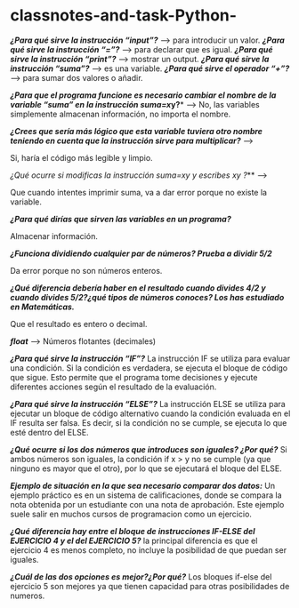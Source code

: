 # classnotes-and-task-Python-

***¿Para qué sirve la instrucción “input”?*** --> para introducir un valor.
***¿Para qué sirve la instrucción “=”?*** --> para declarar que es igual.
***¿Para qué sirve la instrucción “print”?*** --> mostrar un output.
***¿Para qué sirve la instrucción “suma”?*** --> es una variable.
***¿Para qué sirve el operador “+”?*** --> para sumar dos valores o añadir.


***¿Para que el programa funcione es necesario cambiar el nombre de la variable “suma” en la instrucción suma=x*y?*** -->
No, las variables simplemente almacenan información, no importa el nombre.



***¿Crees que sería más lógico que esta variable tuviera otro nombre teniendo en cuenta que la instrucción sirve para multiplicar?*** -->

Si, haría el código más legible y limpio.

***¿Qué ocurre si modificas la instrucción suma=x*y y escribes x*y ?*** -->

Que cuando intentes imprimir suma, va a dar error porque no existe la variable.

***¿Para qué dirías que sirven las variables en un programa?***

Almacenar información.

***¿Funciona dividiendo cualquier par de números? Prueba a dividir 5/2***

Da error porque no son números enteros.

***¿Qué diferencia debería haber en el resultado cuando divides 4/2 y cuando divides
5/2?¿qué tipos de números conoces? Los has estudiado en Matemáticas.***

Que el resultado es entero o decimal.

***float*** --> Números flotantes (decimales)

***¿Para qué sirve la instrucción “IF”?***
La instrucción IF se utiliza para evaluar una condición. Si la condición es verdadera, se ejecuta el bloque de código que sigue. Esto permite que el programa tome decisiones y ejecute diferentes acciones según el resultado de la evaluación.

***¿Para qué sirve la instrucción “ELSE”?***
La instrucción ELSE se utiliza para ejecutar un bloque de código alternativo cuando la condición evaluada en el IF resulta ser falsa. Es decir, si la condición no se cumple, se ejecuta lo que esté dentro del ELSE.

***¿Qué ocurre si los dos números que introduces son iguales? ¿Por qué?***
Si ambos números son iguales, la condición if x > y no se cumple (ya que ninguno es mayor que el otro), por lo que se ejecutará el bloque del ELSE.

***Ejemplo de situación en la que sea necesario comparar dos datos:***
Un ejemplo práctico es en un sistema de calificaciones, donde se compara la nota obtenida por un estudiante con una nota de aprobación. Este ejemplo suele salir en muchos cursos de programacion como un ejercicio. 

***¿Qué diferencia hay entre el bloque de instrucciones IF-ELSE del EJERCICIO 4 y el del EJERCICIO 5?***
la principal diferencia es que el ejercicio 4 es menos completo, no incluye la posibilidad de que puedan ser iguales.

***¿Cuál de las dos opciones es mejor?¿Por qué?***
Los bloques if-else del ejercicio 5 son mejores ya que tienen capacidad para otras posibilidades de numeros.